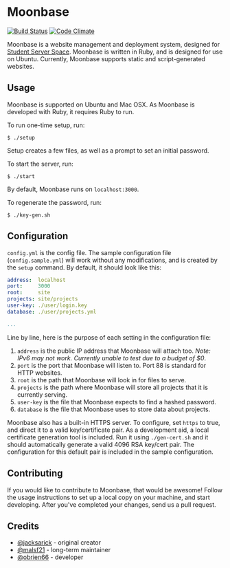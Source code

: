 # Moonbase

[![Build Status](https://travis-ci.org/studentserverspace/moonbase.svg?branch=master)](https://travis-ci.org/studentserverspace/moonbase)
[![Code Climate](https://codeclimate.com/github/studentserverspace/moonbase/badges/gpa.svg)](https://codeclimate.com/github/studentserverspace/moonbase)


Moonbase is a website management and deployment system, designed for [Student Server Space](https://github.com/studentserverspace/). Moonbase is written in Ruby, and is designed for use on Ubuntu. Currently, Moonbase supports static and script-generated websites.

## Usage

Moonbase is supported on Ubuntu and Mac OSX. As Moonbase is developed with Ruby, it requires Ruby to run.

To run one-time setup, run:

```
$ ./setup
```

Setup creates a few files, as well as a prompt to set an initial password.

To start the server, run:

```
$ ./start
```

By default, Moonbase runs on `localhost:3000`.


To regenerate the password, run:

```
$ ./key-gen.sh
```

## Configuration

`config.yml` is the config file. The sample configuration file (`config.sample.yml`) will work without any modifications, and is created by the `setup` command. By default, it should look like this:

```yaml
address:  localhost
port:     3000
root:     site
projects: site/projects
user-key: ./user/login.key
database: ./user/projects.yml

...
```

Line by line, here is the purpose of each setting in the configuration file:

1. `address` is the public IP address that Moonbase will attach too. *Note: IPv6 may not work. Currently unable to test due to a budget of $0*.
2. `port` is the port that Moonbase will listen to. Port 88 is standard for HTTP websites. 
3. `root` is the path that Moonbase will look in for files to serve.
4. `projects` is the path where Moonbase will store all projects that it is currently serving.
5. `user-key` is the file that Moonbase expects to find a hashed password.
6. `database` is the file that Moonbase uses to store data about projects.

Moonbase also has a built-in HTTPS server. To configure, set `https` to true, and direct it to a valid key/certificate pair. As a development aid, a local certificate generation tool is included. Run it using `./gen-cert.sh` and it should automatically generate a valid 4096 RSA key/cert pair. The configuration for this default pair is included in the sample configuration.

## Contributing

If you would like to contribute to Moonbase, that would be awesome! Follow the usage instructions to set up a local copy on your machine, and start developing. After you've completed your changes, send us a pull request.

## Credits
* [@jacksarick](https://github.com/jacksarick/) - original creator
* [@malsf21](https://github.com/malsf21/) - long-term maintainer
* [@obrien66](https://github.com/obrien66) - developer
